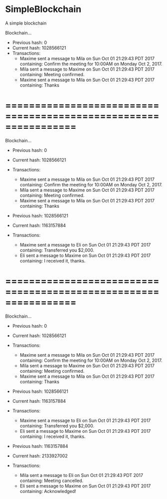 # SimpleBlockchain
A simple blockchain

Blockchain...
- Previous hash: 0
- Current hash: 1028566121
- Transactions: 
	- Maxime sent a message to Mila on Sun Oct 01 21:29:43 PDT 2017 containing: Confirm the meeting for 10:00AM on Monday Oct 2, 2017.
	- Mila sent a message to Maxime on Sun Oct 01 21:29:43 PDT 2017 containing: Meeting confirmed.
	- Maxime sent a message to Mila on Sun Oct 01 21:29:43 PDT 2017 containing: Thanks

================================================================
================================================================

Blockchain...
- Previous hash: 0
- Current hash: 1028566121
- Transactions: 
	- Maxime sent a message to Mila on Sun Oct 01 21:29:43 PDT 2017 containing: Confirm the meeting for 10:00AM on Monday Oct 2, 2017.
	- Mila sent a message to Maxime on Sun Oct 01 21:29:43 PDT 2017 containing: Meeting confirmed.
	- Maxime sent a message to Mila on Sun Oct 01 21:29:43 PDT 2017 containing: Thanks

- Previous hash: 1028566121
- Current hash: 1163157884
- Transactions: 
	- Maxime sent a message to Eli on Sun Oct 01 21:29:43 PDT 2017 containing: Transferred you $2,000.
	- Eli sent a message to Maxime on Sun Oct 01 21:29:43 PDT 2017 containing: I received it, thanks.

================================================================
================================================================

Blockchain...
- Previous hash: 0
- Current hash: 1028566121
- Transactions: 
	- Maxime sent a message to Mila on Sun Oct 01 21:29:43 PDT 2017 containing: Confirm the meeting for 10:00AM on Monday Oct 2, 2017.
	- Mila sent a message to Maxime on Sun Oct 01 21:29:43 PDT 2017 containing: Meeting confirmed.
	- Maxime sent a message to Mila on Sun Oct 01 21:29:43 PDT 2017 containing: Thanks

- Previous hash: 1028566121
- Current hash: 1163157884
- Transactions: 
	- Maxime sent a message to Eli on Sun Oct 01 21:29:43 PDT 2017 containing: Transferred you $2,000.
	- Eli sent a message to Maxime on Sun Oct 01 21:29:43 PDT 2017 containing: I received it, thanks.

- Previous hash: 1163157884
- Current hash: 2133927002
- Transactions: 
	- Mila sent a message to Eli on Sun Oct 01 21:29:43 PDT 2017 containing: Meeting cancelled.
	- Eli sent a message to Maxime on Sun Oct 01 21:29:43 PDT 2017 containing: Acknowledged!
